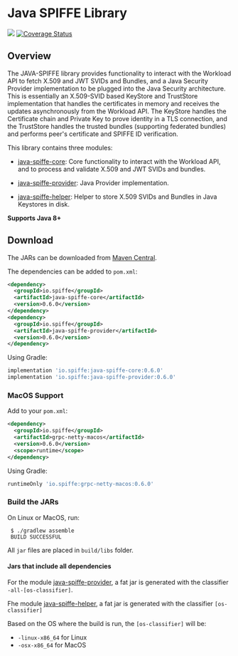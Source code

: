 # Java SPIFFE Library

<a href='https://travis-ci.org/spiffe/java-spiffe.svg?branch=master'><img src='https://travis-ci.org/spiffe/java-spiffe.svg?branch=master'></a>
[![Coverage Status](https://coveralls.io/repos/github/spiffe/java-spiffe/badge.svg)](https://coveralls.io/github/spiffe/java-spiffe?branch=master)

## Overview

The JAVA-SPIFFE library provides functionality to interact with the Workload API to fetch X.509 and JWT SVIDs and Bundles, 
and a Java Security Provider implementation to be plugged into the Java Security architecture. This is essentially 
an X.509-SVID based KeyStore and TrustStore implementation that handles the certificates in memory and receives the updates 
asynchronously from the Workload API. The KeyStore handles the Certificate chain and Private Key to prove identity 
in a TLS connection, and the TrustStore handles the trusted bundles (supporting federated bundles) and performs 
peer's certificate and SPIFFE ID verification. 

This library contains three modules:

* [java-spiffe-core](java-spiffe-core/README.md): Core functionality to interact with the Workload API, and to process and validate 
X.509 and JWT SVIDs and bundles.

* [java-spiffe-provider](java-spiffe-provider/README.md): Java Provider implementation.

* [java-spiffe-helper](java-spiffe-helper/README.md): Helper to store X.509 SVIDs and Bundles in Java Keystores in disk.

**Supports Java 8+**

Download
--------

The JARs can be downloaded from [Maven Central](https://search.maven.org/search?q=g:io.spiffe%20AND%20v:0.6.0). 

The dependencies can be added to `pom.xml`:
```xml
<dependency>
  <groupId>io.spiffe</groupId>
  <artifactId>java-spiffe-core</artifactId>
  <version>0.6.0</version>
</dependency>
<dependency>
  <groupId>io.spiffe</groupId>
  <artifactId>java-spiffe-provider</artifactId>
  <version>0.6.0</version>
</dependency>
```

Using Gradle:
```gradle
implementation 'io.spiffe:java-spiffe-core:0.6.0'
implementation 'io.spiffe:java-spiffe-provider:0.6.0'
```

### MacOS Support

Add to your `pom.xml`:
```xml
<dependency>
  <groupId>io.spiffe</groupId>
  <artifactId>grpc-netty-macos</artifactId>
  <version>0.6.0</version>
  <scope>runtime</scope>
</dependency>
```

Using Gradle:
```gradle
runtimeOnly 'io.spiffe:grpc-netty-macos:0.6.0'
```

### Build the JARs

On Linux or MacOS, run:

```
 $ ./gradlew assemble
 BUILD SUCCESSFUL 
```

All `jar` files are placed in `build/libs` folder.  

#### Jars that include all dependencies 

For the module [java-spiffe-provider](java-spiffe-provider), a fat jar is generated with the classifier `-all-[os-classifier]`.

Fhe module [java-spiffe-helper](java-spiffe-helper), a fat jar is generated with the classifier `[os-classifier]`

Based on the OS where the build is run, the `[os-classifier]` will be:

* `-linux-x86_64` for Linux
* `-osx-x86_64` for MacOS

